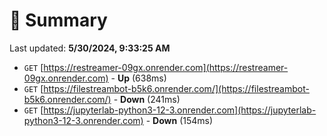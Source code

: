 # 📖 Summary
Last updated: **5/30/2024, 9:33:25 AM**

- `GET` [https://restreamer-09gx.onrender.com](https://restreamer-09gx.onrender.com) - **Up** (638ms)
- `GET` [https://filestreambot-b5k6.onrender.com/](https://filestreambot-b5k6.onrender.com/) - **Down** (241ms)
- `GET` [https://jupyterlab-python3-12-3.onrender.com](https://jupyterlab-python3-12-3.onrender.com) - **Down** (154ms)
